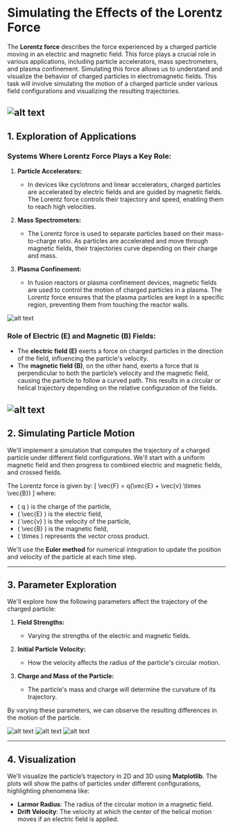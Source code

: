 # Simulating the Effects of the Lorentz Force

The **Lorentz force** describes the force experienced by a charged particle moving in an electric and magnetic field. This force plays a crucial role in various applications, including particle accelerators, mass spectrometers, and plasma confinement. Simulating this force allows us to understand and visualize the behavior of charged particles in electromagnetic fields. This task will involve simulating the motion of a charged particle under various field configurations and visualizing the resulting trajectories.

![alt text](image47.png)
---

## 1. Exploration of Applications

### Systems Where Lorentz Force Plays a Key Role:

1. **Particle Accelerators:**
   - In devices like cyclotrons and linear accelerators, charged particles are accelerated by electric fields and are guided by magnetic fields. The Lorentz force controls their trajectory and speed, enabling them to reach high velocities.

2. **Mass Spectrometers:**
   - The Lorentz force is used to separate particles based on their mass-to-charge ratio. As particles are accelerated and move through magnetic fields, their trajectories curve depending on their charge and mass.

3. **Plasma Confinement:**
   - In fusion reactors or plasma confinement devices, magnetic fields are used to control the motion of charged particles in a plasma. The Lorentz force ensures that the plasma particles are kept in a specific region, preventing them from touching the reactor walls.

![alt text](image48.png)

### Role of Electric (E) and Magnetic (B) Fields:
- The **electric field (E)** exerts a force on charged particles in the direction of the field, influencing the particle's velocity.
- The **magnetic field (B)**, on the other hand, exerts a force that is perpendicular to both the particle’s velocity and the magnetic field, causing the particle to follow a curved path. This results in a circular or helical trajectory depending on the relative configuration of the fields.

![alt text](image49.png)
---

## 2. Simulating Particle Motion

We'll implement a simulation that computes the trajectory of a charged particle under different field configurations. We'll start with a uniform magnetic field and then progress to combined electric and magnetic fields, and crossed fields.

The Lorentz force is given by:
\[
\vec{F} = q(\vec{E} + \vec{v} \times \vec{B})
\]
where:
- \( q \) is the charge of the particle,
- \( \vec{E} \) is the electric field,
- \( \vec{v} \) is the velocity of the particle,
- \( \vec{B} \) is the magnetic field,
- \( \times \) represents the vector cross product.

We'll use the **Euler method** for numerical integration to update the position and velocity of the particle at each time step.

---

## 3. Parameter Exploration

We'll explore how the following parameters affect the trajectory of the charged particle:

1. **Field Strengths:**
   - Varying the strengths of the electric and magnetic fields.

2. **Initial Particle Velocity:**
   - How the velocity affects the radius of the particle's circular motion.

3. **Charge and Mass of the Particle:**
   - The particle's mass and charge will determine the curvature of its trajectory.

By varying these parameters, we can observe the resulting differences in the motion of the particle.

![alt text](image50.png)
![alt text](image51.png)
![alt text](image52.png)

---

## 4. Visualization

We’ll visualize the particle’s trajectory in 2D and 3D using **Matplotlib**. The plots will show the paths of particles under different configurations, highlighting phenomena like:
- **Larmor Radius**: The radius of the circular motion in a magnetic field.
- **Drift Velocity**: The velocity at which the center of the helical motion moves if an electric field is applied.
